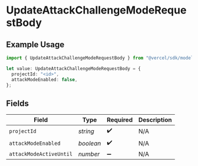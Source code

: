 # UpdateAttackChallengeModeRequestBody

## Example Usage

```typescript
import { UpdateAttackChallengeModeRequestBody } from "@vercel/sdk/models/operations/updateattackchallengemode.js";

let value: UpdateAttackChallengeModeRequestBody = {
  projectId: "<id>",
  attackModeEnabled: false,
};
```

## Fields

| Field                   | Type                    | Required                | Description             |
| ----------------------- | ----------------------- | ----------------------- | ----------------------- |
| `projectId`             | *string*                | :heavy_check_mark:      | N/A                     |
| `attackModeEnabled`     | *boolean*               | :heavy_check_mark:      | N/A                     |
| `attackModeActiveUntil` | *number*                | :heavy_minus_sign:      | N/A                     |